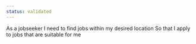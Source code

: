```yaml
---
status: validated
---
```


As a jobseeker
I need to find jobs within my desired location
So that I apply to jobs that are suitable for me
